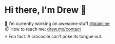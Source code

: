 # Hi there, I'm Drew 👋
🔭 I’m currently working on awesome stuff [@trainline](https://thetrainline.com)  
📫 How to reach me: [drew.mx/contact](https://drew.mx/contact)  
⚡ Fun fact: A crocodile can’t poke its tongue out.  
